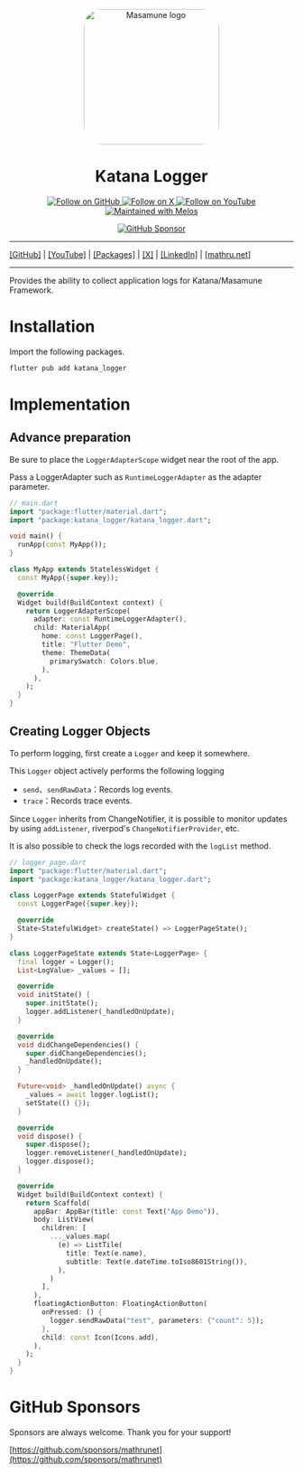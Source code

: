 <p align="center">
  <a href="https://mathru.net">
    <img width="240px" src="https://raw.githubusercontent.com/mathrunet/flutter_masamune/master/.github/images/icon.png" alt="Masamune logo" style="border-radius: 32px"s><br/>
  </a>
  <h1 align="center">Katana Logger</h1>
</p>

<p align="center">
  <a href="https://github.com/mathrunet">
    <img src="https://img.shields.io/static/v1?label=GitHub&message=Follow&logo=GitHub&color=333333&link=https://github.com/mathrunet" alt="Follow on GitHub" />
  </a>
  <a href="https://x.com/mathru">
    <img src="https://img.shields.io/static/v1?label=@mathru&message=Follow&logo=X&color=0F1419&link=https://x.com/mathru" alt="Follow on X" />
  </a>
  <a href="https://www.youtube.com/c/mathrunetchannel">
    <img src="https://img.shields.io/static/v1?label=YouTube&message=Follow&logo=YouTube&color=FF0000&link=https://www.youtube.com/c/mathrunetchannel" alt="Follow on YouTube" />
  </a>
  <a href="https://github.com/invertase/melos">
    <img src="https://img.shields.io/static/v1?label=maintained%20with&message=melos&color=FF1493&link=https://github.com/invertase/melos" alt="Maintained with Melos" />
  </a>
</p>

<p align="center">
  <a href="https://github.com/sponsors/mathrunet"><img src="https://img.shields.io/static/v1?label=Sponsor&message=%E2%9D%A4&logo=GitHub&color=ff69b4&link=https://github.com/sponsors/mathrunet" alt="GitHub Sponsor" /></a>
</p>

---

[[GitHub]](https://github.com/mathrunet) | [[YouTube]](https://www.youtube.com/c/mathrunetchannel) | [[Packages]](https://pub.dev/publishers/mathru.net/packages) | [[X]](https://x.com/mathru) | [[LinkedIn]](https://www.linkedin.com/in/mathrunet/) | [[mathru.net]](https://mathru.net)

---

Provides the ability to collect application logs for Katana/Masamune Framework.

# Installation

Import the following packages.

```dart
flutter pub add katana_logger
```

# Implementation

## Advance preparation

Be sure to place the `LoggerAdapterScope` widget near the root of the app.

Pass a LoggerAdapter such as `RuntimeLoggerAdapter` as the adapter parameter.

```dart
// main.dart
import "package:flutter/material.dart";
import "package:katana_logger/katana_logger.dart";

void main() {
  runApp(const MyApp());
}

class MyApp extends StatelessWidget {
  const MyApp({super.key});

  @override
  Widget build(BuildContext context) {
    return LoggerAdapterScope(
      adapter: const RuntimeLoggerAdapter(),
      child: MaterialApp(
        home: const LoggerPage(),
        title: "Flutter Demo",
        theme: ThemeData(
          primarySwatch: Colors.blue,
        ),
      ),
    );
  }
}
```

## Creating Logger Objects

To perform logging, first create a `Logger` and keep it somewhere.

This `Logger` object actively performs the following logging

- `send`、`sendRawData`：Records log events.
- `trace`：Records trace events.

Since `Logger` inherits from ChangeNotifier, it is possible to monitor updates by using `addListener`, riverpod's `ChangeNotifierProvider`, etc.

It is also possible to check the logs recorded with the `logList` method.

```dart
// logger_page.dart
import "package:flutter/material.dart";
import "package:katana_logger/katana_logger.dart";

class LoggerPage extends StatefulWidget {
  const LoggerPage({super.key});

  @override
  State<StatefulWidget> createState() => LoggerPageState();
}

class LoggerPageState extends State<LoggerPage> {
  final logger = Logger();
  List<LogValue> _values = [];

  @override
  void initState() {
    super.initState();
    logger.addListener(_handledOnUpdate);
  }

  @override
  void didChangeDependencies() {
    super.didChangeDependencies();
    _handledOnUpdate();
  }

  Future<void> _handledOnUpdate() async {
    _values = await logger.logList();
    setState(() {});
  }

  @override
  void dispose() {
    super.dispose();
    logger.removeListener(_handledOnUpdate);
    logger.dispose();
  }

  @override
  Widget build(BuildContext context) {
    return Scaffold(
      appBar: AppBar(title: const Text("App Demo")),
      body: ListView(
        children: [
          ..._values.map(
            (e) => ListTile(
              title: Text(e.name),
              subtitle: Text(e.dateTime.toIso8601String()),
            ),
          )
        ],
      ),
      floatingActionButton: FloatingActionButton(
        onPressed: () {
          logger.sendRawData("test", parameters: {"count": 5});
        },
        child: const Icon(Icons.add),
      ),
    );
  }
}
```

# GitHub Sponsors

Sponsors are always welcome. Thank you for your support!

[https://github.com/sponsors/mathrunet](https://github.com/sponsors/mathrunet)